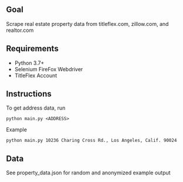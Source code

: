 ## Goal
Scrape real estate property data from 
titleflex.com, zillow.com, and realtor.com

## Requirements
* Python 3.7+
* Selenium FireFox Webdriver
* TitleFlex Account

## Instructions
To get address data, run  
```
python main.py <ADDRESS>
```

Example  
```
python main.py 10236 Charing Cross Rd., Los Angeles, Calif. 90024
```

## Data
See property_data.json for random and anonymized example output